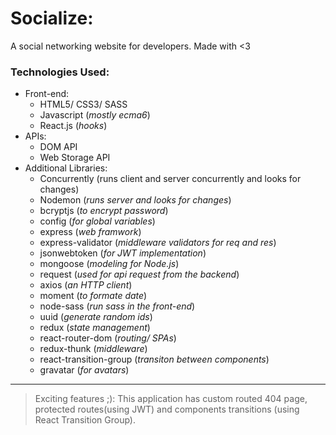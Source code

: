 # Socialize:

A social networking website for developers. Made with <3

### Technologies Used:

-   Front-end:
    -   HTML5/ CSS3/ SASS
    -   Javascript (_mostly ecma6_)
    -   React.js (_hooks_)
-   APIs:
    -   DOM API
    -   Web Storage API
-   Additional Libraries:
    -   Concurrently (runs client and server concurrently and looks for changes)
    -   Nodemon (_runs server and looks for changes_)
    -   bcryptjs (_to encrypt password_)
    -   config (_for global variables_)
    -   express (_web framwork_)
    -   express-validator (_middleware validators for req and res_)
    -   jsonwebtoken (_for JWT implementation_)
    -   mongoose (_modeling for Node.js_)
    -   request (_used for api request from the backend_)
    -   axios (_an HTTP client_)
    -   moment (_to formate date_)
    -   node-sass (_run sass in the front-end_)
    -   uuid (_generate random ids_)
    -   redux (_state management_)
    -   react-router-dom (_routing/ SPAs_)
    -   redux-thunk (_middleware_)
    -   react-transition-group (_transiton between components_)
    -   gravatar (_for avatars_)

---

> Exciting features ;): This application has custom routed 404 page, protected routes(using JWT) and components transitions (using React Transition Group).
